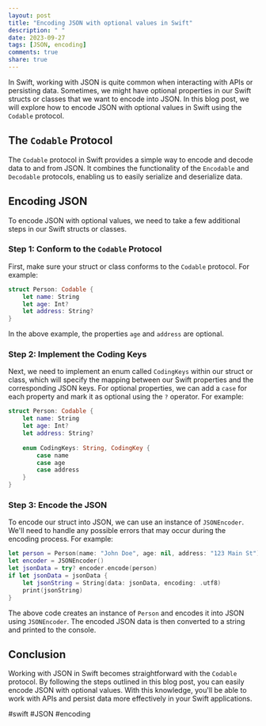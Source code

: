 ```yaml
---
layout: post
title: "Encoding JSON with optional values in Swift"
description: " "
date: 2023-09-27
tags: [JSON, encoding]
comments: true
share: true
---
```


In Swift, working with JSON is quite common when interacting with APIs or persisting data. Sometimes, we might have optional properties in our Swift structs or classes that we want to encode into JSON. In this blog post, we will explore how to encode JSON with optional values in Swift using the `Codable` protocol.

## The `Codable` Protocol

The `Codable` protocol in Swift provides a simple way to encode and decode data to and from JSON. It combines the functionality of the `Encodable` and `Decodable` protocols, enabling us to easily serialize and deserialize data.

## Encoding JSON

To encode JSON with optional values, we need to take a few additional steps in our Swift structs or classes.

### Step 1: Conform to the `Codable` Protocol

First, make sure your struct or class conforms to the `Codable` protocol. For example:

```swift
struct Person: Codable {
    let name: String
    let age: Int?
    let address: String?
}
```

In the above example, the properties `age` and `address` are optional.

### Step 2: Implement the Coding Keys

Next, we need to implement an enum called `CodingKeys` within our struct or class, which will specify the mapping between our Swift properties and the corresponding JSON keys. For optional properties, we can add a `case` for each property and mark it as optional using the `?` operator. For example:

```swift
struct Person: Codable {
    let name: String
    let age: Int?
    let address: String?
    
    enum CodingKeys: String, CodingKey {
        case name
        case age
        case address
    }
}
```

### Step 3: Encode the JSON

To encode our struct into JSON, we can use an instance of `JSONEncoder`. We'll need to handle any possible errors that may occur during the encoding process. For example:

```swift
let person = Person(name: "John Doe", age: nil, address: "123 Main St")
let encoder = JSONEncoder()
let jsonData = try? encoder.encode(person)
if let jsonData = jsonData {
    let jsonString = String(data: jsonData, encoding: .utf8)
    print(jsonString)
}
```

The above code creates an instance of `Person` and encodes it into JSON using `JSONEncoder`. The encoded JSON data is then converted to a string and printed to the console.

## Conclusion

Working with JSON in Swift becomes straightforward with the `Codable` protocol. By following the steps outlined in this blog post, you can easily encode JSON with optional values. With this knowledge, you'll be able to work with APIs and persist data more effectively in your Swift applications.

#swift #JSON #encoding